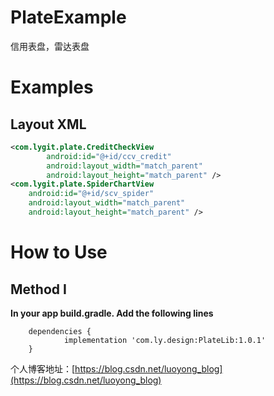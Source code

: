 # PlateExample
信用表盘，雷达表盘

Examples
=======

## Layout XML

```xml
<com.lygit.plate.CreditCheckView
        android:id="@+id/ccv_credit"
        android:layout_width="match_parent"
        android:layout_height="match_parent" />
<com.lygit.plate.SpiderChartView
    android:id="@+id/scv_spider"
    android:layout_width="match_parent"
    android:layout_height="match_parent" />
```




How to Use
=======
## Method I
**In your app build.gradle. Add the following lines**

```
	dependencies {
	        implementation 'com.ly.design:PlateLib:1.0.1'
	}
```

个人博客地址：[https://blog.csdn.net/luoyong_blog](https://blog.csdn.net/luoyong_blog)
